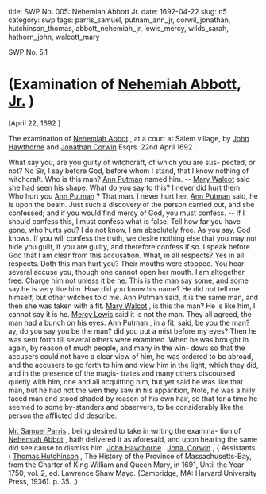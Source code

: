 title: SWP No. 005: Nehemiah Abbott Jr.
date: 1692-04-22
slug: n5
category: swp
tags: parris_samuel, putnam_ann_jr, corwil_jonathan, hutchinson_thomas, abbott_nehemiah_jr, lewis_mercy, wilds_sarah, hathorn_john, walcott_mary




<div markdown class="doc" id="n5.1">

<div class="doc_id">SWP No. 5.1</div>


# (Examination of [Nehemiah Abbott, Jr.](/tag/abbott_nehemiah_jr.html) )

[April 22, 1692 ]

The examination of [Nehemiah Abbot](/tag/abbott_nehemiah_jr.html) , at a court at Salem village,  by [John Hawthorne](/tag/hathorn_john.html) and [Jonathan Corwin](/tag/corwil_jonathan.html) Esqrs. 22nd April 1692 .

What say you, are you guilty of witchcraft, of which you are sus-  pected, or not? No Sir, I say before God, before whom I stand, that  I know nothing of witchcraft. Who is this man? [Ann Putman](/tag/putnam_ann_jr.html) named  him. -- [Mary Walcot](/tag/walcott_mary.html) said she had seen his shape. What do you say to  this? I never did hurt them. Who hurt you [Ann Putman](/tag/putnam_ann_jr.html) ? That man.  I never hurt her. [Ann Putman](/tag/putnam_ann_jr.html) said, he is upon the beam. Just such a  discovery of the person carried out, and she confessed; and if you  would find mercy of God, you must confess. -- If I should confess  this, I must confess what is false. Tell how far you have gone, who  hurts you? I do not know, I am absolutely free. As you say, God  knows. If you will confess the truth, we desire nothing else that you  may not hide you guilt, if you are guilty, and therefore confess if so.  I speak before God that I am clear from this accusation. What, in all  respects? Yes in all respects. Doth this man hurt you? Their mouths  were stopped. You hear several accuse you, though one cannot open  her mouth. I am altogether free. Charge him not unless it be he. This  is the man say some, and some say he is very like him. How did you  know his name? He did not tell me himself, but other witches told  me. Ann Putman said, it is the same man, and then she was taken with  a fit. [Mary Walcot](/tag/walcott_mary.html) , is this the man? He is like him, I cannot say it is  he. [Mercy Lewis](/tag/lewis_mercy.html) said it is not the man. They all agreed, the man had  a bunch on his eyes. [Ann Putman](/tag/putnam_ann_jr.html) , in a fit, said, be you the man? ay,  do you say you be the man? did you put a mist before my eyes?  Then he was sent forth till several others were examined. When he was  brought in again, by reason of much people, and many in the win-  dows so that the accusers could not have a clear view of him, he was   ordered to be abroad, and the accusers to go forth to him and view  him in the light, which they did, and in the presence of the magis-  trates and many others discoursed quietly with him, one and all  acquitting him, but yet said he was like that man, but he had not the  wen they saw in his apparition, Note, he was a hilly faced man and  stood shaded by reason of his own hair, so that for a time he seemed  to some by-standers and observers, to be considerably like the person  the afflicted did describe.

[Mr. Samuel Parris](/tag/parris_samuel.html) , being desired to take in writing the examina-  tion of [Nehemiah Abbot](/tag/abbott_nehemiah_jr.html) , hath delivered it as aforesaid, and upon  hearing the same did see cause to dismiss him.
[John Hawthorne](/tag/hathorn_john.html) ,  [Jona. Corwin](/tag/corwil_jonathan.html) , {  Assistants. ( [Thomas Hutchinson](/tag/hutchinson_thomas.html) , The History of the Province of Massachusetts-Bay, from the Charter of King William and Queen Mary, in 1691, Until the Year 1750, vol. 2, ed. Lawrence Shaw Mayo. (Cambridge, MA: Harvard University Press, 1936). p. 35. .)

</div>

